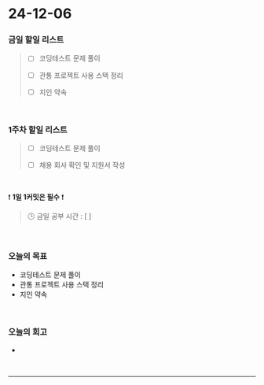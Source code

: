 # 24-12-06

### 금일 할일 리스트

> - [ ] 코딩테스트 문제 풀이
>
> - [ ] 관통 프로젝트 사용 스택 정리
>
> - [ ] 지인 약속

<br/>

### 1주차 할일 리스트

> - [ ] 코딩테스트 문제 풀이
>
> - [ ] 채용 회사 확인 및 지원서 작성

<br/>

❗ **1일 1커밋은 필수** ❗

> 🕒 금일 공부 시간 : [  ]

<br/>

### 오늘의 목표
- 코딩테스트 문제 풀이
- 관통 프로젝트 사용 스택 정리
- 지인 약속

<br>

### 오늘의 회고
- 

<br/>

---
